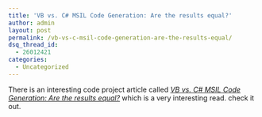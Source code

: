 ```yaml
---
title: 'VB vs. C# MSIL Code Generation: Are the results equal?'
author: admin
layout: post
permalink: /vb-vs-c-msil-code-generation-are-the-results-equal/
dsq_thread_id:
  - 26012421
categories:
  - Uncategorized
---
```

There is an interesting code project article called *[VB vs. C# MSIL Code Generation: Are the results equal?][1]* which is a very interesting read. check it out.

 [1]: http://www.codeproject.com/dotnet/vbvscsmsil.asp